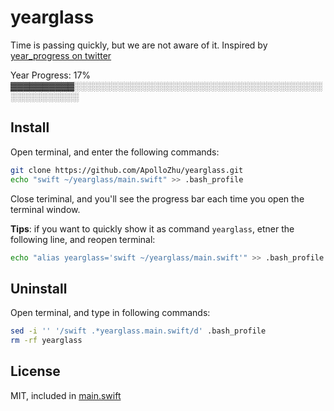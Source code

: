 # yearglass
Time is passing quickly, but we are not aware of it.
Inspired by [year_progress on twitter](https://twitter.com/year_progress)

Year Progress: 17% ▓▓▓▓▓▓▓▓▓▓░░░░░░░░░░░░░░░░░░░░░░░░░░░░░░░░░░░░░░░░░░░░░░░░░░░

## Install
Open terminal, and enter the following commands:
```sh
git clone https://github.com/ApolloZhu/yearglass.git
echo "swift ~/yearglass/main.swift" >> .bash_profile 
```
Close teriminal, and you'll see the progress bar each time you open the terminal window.

**Tips**: if you want to quickly show it as command `yearglass`, etner the following line, and reopen terminal:

```sh
echo "alias yearglass='swift ~/yearglass/main.swift'" >> .bash_profile
```

## Uninstall
Open terminal, and type in following commands:
```sh
sed -i '' '/swift .*yearglass.main.swift/d' .bash_profile
rm -rf yearglass
```

## License
MIT, included in [main.swift](../master/main.swift#L1-#L24)
